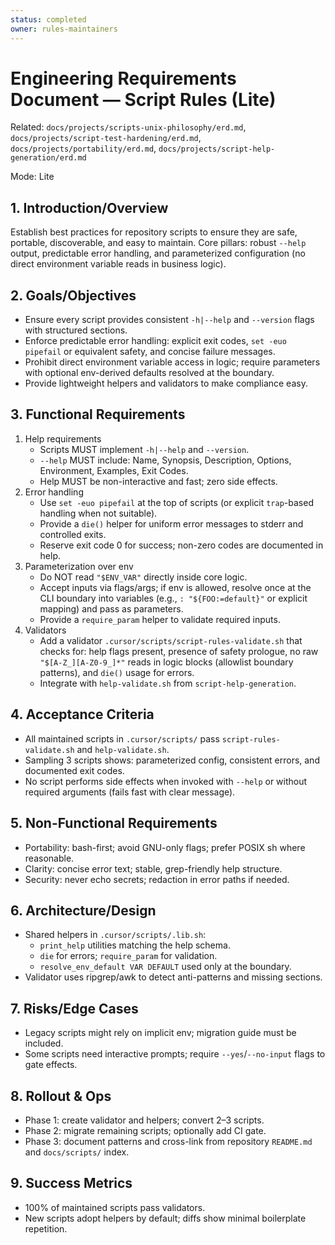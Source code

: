 ```yaml
---
status: completed
owner: rules-maintainers
---
```


# Engineering Requirements Document — Script Rules (Lite)

Related: `docs/projects/scripts-unix-philosophy/erd.md`, `docs/projects/script-test-hardening/erd.md`, `docs/projects/portability/erd.md`, `docs/projects/script-help-generation/erd.md`

Mode: Lite

## 1. Introduction/Overview

Establish best practices for repository scripts to ensure they are safe, portable, discoverable, and easy to maintain. Core pillars: robust `--help` output, predictable error handling, and parameterized configuration (no direct environment variable reads in business logic).

## 2. Goals/Objectives

- Ensure every script provides consistent `-h|--help` and `--version` flags with structured sections.
- Enforce predictable error handling: explicit exit codes, `set -euo pipefail` or equivalent safety, and concise failure messages.
- Prohibit direct environment variable access in logic; require parameters with optional env-derived defaults resolved at the boundary.
- Provide lightweight helpers and validators to make compliance easy.

## 3. Functional Requirements

1. Help requirements
   - Scripts MUST implement `-h|--help` and `--version`.
   - `--help` MUST include: Name, Synopsis, Description, Options, Environment, Examples, Exit Codes.
   - Help MUST be non-interactive and fast; zero side effects.
2. Error handling
   - Use `set -euo pipefail` at the top of scripts (or explicit `trap`-based handling when not suitable).
   - Provide a `die()` helper for uniform error messages to stderr and controlled exits.
   - Reserve exit code 0 for success; non-zero codes are documented in help.
3. Parameterization over env
   - Do NOT read `"$ENV_VAR"` directly inside core logic.
   - Accept inputs via flags/args; if env is allowed, resolve once at the CLI boundary into variables (e.g., `: "${FOO:=default}"` or explicit mapping) and pass as parameters.
   - Provide a `require_param` helper to validate required inputs.
4. Validators
   - Add a validator `.cursor/scripts/script-rules-validate.sh` that checks for: help flags present, presence of safety prologue, no raw `"$[A-Z_][A-Z0-9_]*"` reads in logic blocks (allowlist boundary patterns), and `die()` usage for errors.
   - Integrate with `help-validate.sh` from `script-help-generation`.

## 4. Acceptance Criteria

- All maintained scripts in `.cursor/scripts/` pass `script-rules-validate.sh` and `help-validate.sh`.
- Sampling 3 scripts shows: parameterized config, consistent errors, and documented exit codes.
- No script performs side effects when invoked with `--help` or without required arguments (fails fast with clear message).

## 5. Non-Functional Requirements

- Portability: bash-first; avoid GNU-only flags; prefer POSIX sh where reasonable.
- Clarity: concise error text; stable, grep-friendly help structure.
- Security: never echo secrets; redaction in error paths if needed.

## 6. Architecture/Design

- Shared helpers in `.cursor/scripts/.lib.sh`:
  - `print_help` utilities matching the help schema.
  - `die` for errors; `require_param` for validation.
  - `resolve_env_default VAR DEFAULT` used only at the boundary.
- Validator uses ripgrep/awk to detect anti-patterns and missing sections.

## 7. Risks/Edge Cases

- Legacy scripts might rely on implicit env; migration guide must be included.
- Some scripts need interactive prompts; require `--yes`/`--no-input` flags to gate effects.

## 8. Rollout & Ops

- Phase 1: create validator and helpers; convert 2–3 scripts.
- Phase 2: migrate remaining scripts; optionally add CI gate.
- Phase 3: document patterns and cross-link from repository `README.md` and `docs/scripts/` index.

## 9. Success Metrics

- 100% of maintained scripts pass validators.
- New scripts adopt helpers by default; diffs show minimal boilerplate repetition.
